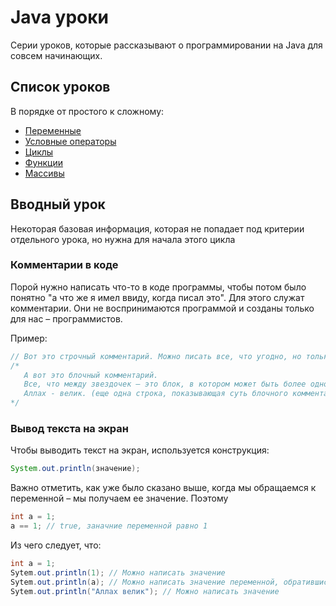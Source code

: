 # Java уроки

Серии уроков, которые рассказывают о программировании на Java для совсем начинающих.

## Список уроков

В порядке от простого к сложному:

+ [Переменные](./variables.md)
+ [Условные операторы](./logical_controll_statements.md)
+ [Циклы](./loops.md)
+ [Функции](./functions.md)
+ [Массивы](./arrays.md)

## Вводный урок

Некоторая базовая информация, которая не попадает под критерии отдельного урока, но нужна для начала этого цикла

### Комментарии в коде

Порой нужно написать что-то в коде программы, чтобы потом было понятно "а что же я имел ввиду, когда писал это". Для этого служат комментарии. Они не воспринимаются программой и созданы только для нас – программистов.

Пример:
```java
// Вот это строчный комментарий. Можно писать все, что угодно, но только на одной строке. Если нажать enter - комментарий закончиться
/*
   А вот это блочный комментарий. 
   Все, что между звездочек – это блок, в котором может быть более одной строки
   Аллах - велик. (еще одна строка, показывающая суть блочного комментария)
*/
```


### Вывод текста на экран

Чтобы выводить текст на экран, используется конструкция:

```java
System.out.println(значение);
```

Важно отметить, как уже было сказано выше, когда мы обращаемся к переменной – мы получаем ее значение. Поэтому 

```java
int a = 1;
a == 1; // true, заначние переменной равно 1
```

Из чего следует, что:

```java
int a = 1;
Sytem.out.println(1); // Можно написать значение
Sytem.out.println(a); // Можно написать значение переменной, обратившись к ней
Sytem.out.println("Аллах велик"); // Можно написать значение

```




